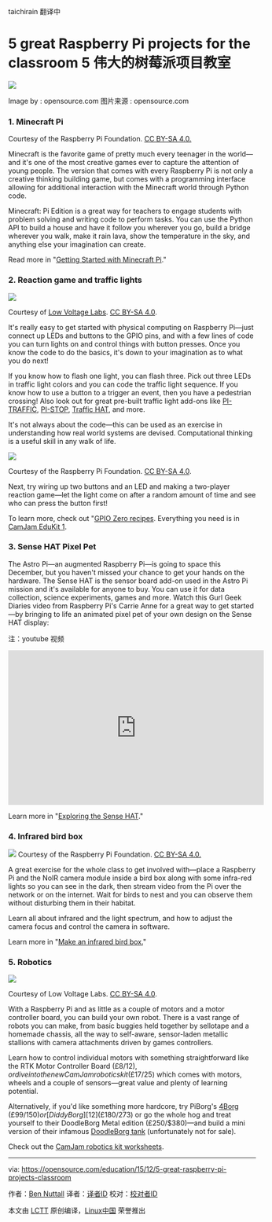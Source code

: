 taichirain 翻译中

5 great Raspberry Pi projects for the classroom
5 伟大的树莓派项目教室
================================================================================
![](https://opensource.com/sites/default/files/styles/image-full-size/public/images/life/osdc-open-source-yearbook-lead3.png)

Image by : opensource.com
图片来源 : opensource.com

### 1. Minecraft Pi ###

Courtesy of the Raspberry Pi Foundation. [CC BY-SA 4.0.][1]

Minecraft is the favorite game of pretty much every teenager in the world—and it's one of the most creative games ever to capture the attention of young people. The version that comes with every Raspberry Pi is not only a creative thinking building game, but comes with a programming interface allowing for additional interaction with the Minecraft world through Python code.

Minecraft: Pi Edition is a great way for teachers to engage students with problem solving and writing code to perform tasks. You can use the Python API to build a house and have it follow you wherever you go, build a bridge wherever you walk, make it rain lava, show the temperature in the sky, and anything else your imagination can create.

Read more in "[Getting Started with Minecraft Pi][2]."

### 2. Reaction game and traffic lights ###

![](https://opensource.com/sites/default/files/pi_traffic_installed_yellow_led_on.jpg)

Courtesy of [Low Voltage Labs][3]. [CC BY-SA 4.0][1].

It's really easy to get started with physical computing on Raspberry Pi—just connect up LEDs and buttons to the GPIO pins, and with a few lines of code you can turn lights on and control things with button presses. Once you know the code to do the basics, it's down to your imagination as to what you do next!

If you know how to flash one light, you can flash three. Pick out three LEDs in traffic light colors and you can code the traffic light sequence. If you know how to use a button to a trigger an event, then you have a pedestrian crossing! Also look out for great pre-built traffic light add-ons like [PI-TRAFFIC][4], [PI-STOP][5], [Traffic HAT][6], and more.

It's not always about the code—this can be used as an exercise in understanding how real world systems are devised. Computational thinking is a useful skill in any walk of life.

![](https://opensource.com/sites/default/files/reaction-game.png)

Courtesy of the Raspberry Pi Foundation. [CC BY-SA 4.0][1].

Next, try wiring up two buttons and an LED and making a two-player reaction game—let the light come on after a random amount of time and see who can press the button first!

To learn more, check out "[GPIO Zero recipes][7]. Everything you need is in [CamJam EduKit 1][8].

### 3. Sense HAT Pixel Pet ###

The Astro Pi—an augmented Raspberry Pi—is going to space this December, but you haven't missed your chance to get your hands on the hardware. The Sense HAT is the sensor board add-on used in the Astro Pi mission and it's available for anyone to buy. You can use it for data collection, science experiments, games and more. Watch this Gurl Geek Diaries video from Raspberry Pi's Carrie Anne for a great way to get started—by bringing to life an animated pixel pet of your own design on the Sense HAT display:

注：youtube 视频
<iframe width="520" height="315" frameborder="0" src="https://www.youtube.com/embed/gfRDFvEVz-w" allowfullscreen=""></iframe>

Learn more in "[Exploring the Sense HAT][9]."

### 4. Infrared bird box ###

![](https://opensource.com/sites/default/files/ir-bird-box.png)
Courtesy of the Raspberry Pi Foundation. [CC BY-SA 4.0.][1]

A great exercise for the whole class to get involved with—place a Raspberry Pi and the NoIR camera module inside a bird box along with some infra-red lights so you can see in the dark, then stream video from the Pi over the network or on the internet. Wait for birds to nest and you can observe them without disturbing them in their habitat.

Learn all about infrared and the light spectrum, and how to adjust the camera focus and control the camera in software.

Learn more in "[Make an infrared bird box.][10]"

### 5. Robotics ###

![](https://opensource.com/sites/default/files/edukit3_1500-alex-eames-sm.jpg)

Courtesy of Low Voltage Labs. [CC BY-SA 4.0][1].

With a Raspberry Pi and as little as a couple of motors and a motor controller board, you can build your own robot. There is a vast range of robots you can make, from basic buggies held together by sellotape and a homemade chassis, all the way to self-aware, sensor-laden metallic stallions with camera attachments driven by games controllers.

Learn how to control individual motors with something straightforward like the RTK Motor Controller Board (£8/$12), or dive into the new CamJam robotics kit (£17/$25) which comes with motors, wheels and a couple of sensors—great value and plenty of learning potential.

Alternatively, if you'd like something more hardcore, try PiBorg's [4Borg][11] (£99/$150) or [DiddyBorg][12] (£180/$273) or go the whole hog and treat yourself to their DoodleBorg Metal edition (£250/$380)—and build a mini version of their infamous [DoodleBorg tank][13] (unfortunately not for sale).

Check out the [CamJam robotics kit worksheets][14].


--------------------------------------------------------------------------------

via: https://opensource.com/education/15/12/5-great-raspberry-pi-projects-classroom

作者：[Ben Nuttall][a]
译者：[译者ID](https://github.com/译者ID)
校对：[校对者ID](https://github.com/校对者ID)

本文由 [LCTT](https://github.com/LCTT/TranslateProject) 原创编译，[Linux中国](https://linux.cn/) 荣誉推出

[a]:https://opensource.com/users/bennuttall
[1]:https://creativecommons.org/licenses/by-sa/4.0/
[2]:https://opensource.com/life/15/5/getting-started-minecraft-pi
[3]:http://lowvoltagelabs.com/
[4]:http://lowvoltagelabs.com/products/pi-traffic/
[5]:http://4tronix.co.uk/store/index.php?rt=product/product&product_id=390
[6]:https://ryanteck.uk/hats/1-traffichat-0635648607122.html
[7]:http://pythonhosted.org/gpiozero/recipes/
[8]:http://camjam.me/?page_id=236
[9]:https://opensource.com/life/15/10/exploring-raspberry-pi-sense-hat
[10]:https://www.raspberrypi.org/learning/infrared-bird-box/
[11]:https://www.piborg.org/4borg
[12]:https://www.piborg.org/diddyborg
[13]:https://www.piborg.org/doodleborg
[14]:http://camjam.me/?page_id=1035#worksheets
